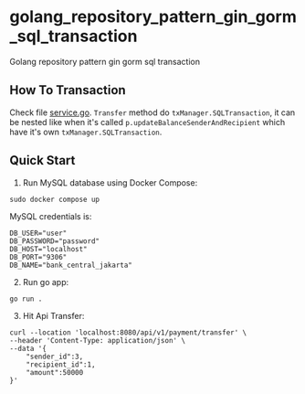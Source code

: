 # golang_repository_pattern_gin_gorm_sql_transaction
Golang repository pattern gin gorm sql transaction

## How To Transaction
Check file [service.go](./api/v1/payment/service/service.go). `Transfer` method do `txManager.SQLTransaction`, it can be nested like when it's called `p.updateBalanceSenderAndRecipient` which have it's own `txManager.SQLTransaction`.

## Quick Start

1. Run MySQL database using Docker Compose:

```shell
sudo docker compose up
```

MySQL credentials is:

```
DB_USER="user"
DB_PASSWORD="password"
DB_HOST="localhost"
DB_PORT="9306"
DB_NAME="bank_central_jakarta"
```

2. Run go app:

```shell
go run .
```

3. Hit Api Transfer:

```shell
curl --location 'localhost:8080/api/v1/payment/transfer' \
--header 'Content-Type: application/json' \
--data '{
    "sender_id":3,
    "recipient_id":1,
    "amount":50000
}'
```
